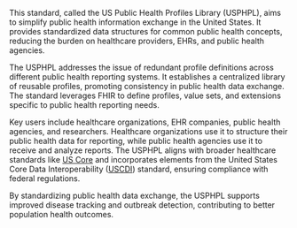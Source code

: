 This standard, called the US Public Health Profiles Library (USPHPL), aims to simplify public health information exchange in the United States. It provides standardized data structures for common public health concepts, reducing the burden on healthcare providers, EHRs, and public health agencies.

The USPHPL addresses the issue of redundant profile definitions across different public health reporting systems. It establishes a centralized library of reusable profiles, promoting consistency in public health data exchange. The standard leverages FHIR to define profiles, value sets, and extensions specific to public health reporting needs.

Key users include healthcare organizations, EHR companies, public health agencies, and researchers. Healthcare organizations use it to structure their public health data for reporting, while public health agencies use it to receive and analyze reports. The USPHPL aligns with broader healthcare standards like [US Core](https://build.fhir.org/ig/HL7/US-Core) and incorporates elements from the United States Core Data Interoperability ([USCDI](https://build.fhir.org/ig/HL7/US-Core)) standard, ensuring compliance with federal regulations.

By standardizing public health data exchange, the USPHPL supports improved disease tracking and outbreak detection, contributing to better population health outcomes.